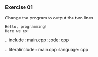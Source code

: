 ### Exercise 01

Change the program to output the two lines 

```
Hello, programming! 
Here we go!
```


.. include:: main.cpp
   :code: cpp
   
   
.. literalinclude:: main.cpp
   :language: cpp
